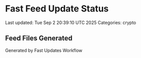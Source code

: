 # Fast Feed Update Status
Last updated: Tue Sep  2 20:39:10 UTC 2025
Categories: crypto

## Feed Files Generated

Generated by Fast Updates Workflow
